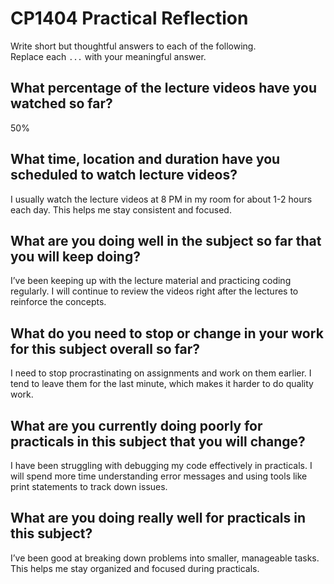 # CP1404 Practical Reflection

Write short but thoughtful answers to each of the following.  
Replace each `...` with your meaningful answer.

## What percentage of the lecture videos have you watched so far?

50%

## What time, location and duration have you scheduled to watch lecture videos?

I usually watch the lecture videos at 8 PM in my room for about 1-2 hours each day. This helps me stay consistent and focused.

## What are you doing well in the subject so far that you will keep doing?

I’ve been keeping up with the lecture material and practicing coding regularly. I will continue to review the videos right after the lectures to reinforce the concepts.

## What do you need to stop or change in your work for this subject overall so far?

I need to stop procrastinating on assignments and work on them earlier. I tend to leave them for the last minute, which makes it harder to do quality work.

## What are you currently doing poorly for practicals in this subject that you will change?

I have been struggling with debugging my code effectively in practicals. I will spend more time understanding error messages and using tools like print statements to track down issues.

## What are you doing really well for practicals in this subject?

I’ve been good at breaking down problems into smaller, manageable tasks. This helps me stay organized and focused during practicals.
